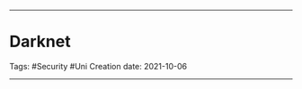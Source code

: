 -----------------------------------------------
# Darknet
Tags:  #Security #Uni 
Creation date: 2021-10-06

-----------------------------------------------
